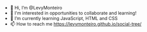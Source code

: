 - 👋 Hi, I’m @LevyMonteiro
- 👀 I'm interested in opportunities to collaborate and learning!
- 🌱 I’m currently learning JavaScript, HTML and CSS
- 📫 How to reach me https://levymonteiro.github.io/social-tree/

<!---
LevyMonteiro/LevyMonteiro is a ✨ special ✨ repository because its `README.md` (this file) appears on your GitHub profile.
You can click the Preview link to take a look at your changes.
--->
